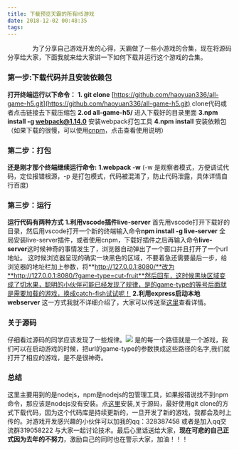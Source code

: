 ```yaml
---
title: 下载预览天霸的所有H5游戏
date: 2018-12-02 00:48:35
tags:
---
```

&ensp;&ensp;&ensp;&ensp;&ensp;&ensp;&ensp;&ensp;为了分享自己游戏开发的心得，天霸做了一些小游戏的合集，现在将源码分享给大家，下面我就来给大家讲一下如何下载并运行这个游戏的合集。
### **第一步:下载代码并且安装依赖包**
**打开终端运行以下命令：**
   **1. git clone** [https://github.com/haoyuan336/all-game-h5.git](https://github.com/haoyuan336/all-game-h5.git)  clone代码或者点击链接去下载压缩包
   **2.cd all-game-h5/** 进入下载好的目录里面
   **3.npm install -g webpack@1.14.0** 安装webpack打包工具
   **4.npm install** 安装依赖包（如果下载的很慢，可以使用[cnpm](https://npm.taobao.org/)，点击查看使用说明）
### **第二步：打包**
**还是刚才那个终端继续运行命令:**
**1.webpack -w** (-w 是观察者模式，方便调试代码，定位报错根源，-p 是打包模式，代码被混淆了，防止代码泄露，具体详情自行百度)
### **第三步：运行**
**运行代码有两种方式**
**1.利用vscode插件live-server**
首先用vscode打开下载好的目录，然后用vscode打开一个新的终端输入命令**npm install -g live-server** 全局安装live-server插件，或者使用cnpm，下载好插件之后再输入命令**live-server**这时候神奇的事情发生了，浏览器自动弹出了一个窗口并且打开了一个url地址。
这时候浏览器呈现的确实一块黑色的区域，不要着急还需要最后一步，给浏览器的地址栏加上参数，将**http://127.0.0.1:8080/**改为**http://127.0.0.1:8080/?game-type=cut-fruit**然后回车，这时候黑块区域变成了切水果，聪明的小伙伴可能已经发现了规律，是的game-type的等号后面就是需要加载的游戏，换成catch-fish试试呢！
**2.利用express启动本地webserver**
    这一方式我就不详细介绍了，大家可以传送至[这里](/2018/12/02/如何快速的启动一个本地的web服务-nodejs-express/)查看详情。
### **关于源码**
仔细看过源码的同学应该发现了一些规律。![](/img/code-path.png)
是的每一个路径就是一个游戏，我们可以在启动游戏的时候，把url的game-type的参数换成这些路径的名字,我们就打开了相应的游戏，是不是很神奇。
### **总结**
这里主要用到的是nodejs，npm是nodejs的包管理工具，如果报错说找不到npm命令，那应该是nodejs没有安装。点[这里](https://nodejs.org/en/)安装,关于源码，最好使用git clone的方式下载代码，因为这个代码库是持续更新的，一旦开发了新的游戏，我都会及时上传的。对游戏开发感兴趣的小伙伴可以加我的qq：328387458 或者是加入qq交流群319058222 与大家一起讨论技术。最后心里话送给大家，**现在可悲的自己正式因为去年的不努力**，激励自己的同时也在警示大家，加油！！！